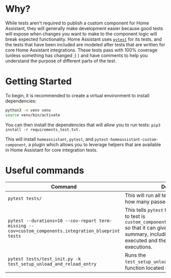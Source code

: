 # Why?

While tests aren't required to publish a custom component for Home Assistant, they will generally make development easier because good tests will expose when changes you want to make to the component logic will break expected functionality. Home Assistant uses [`pytest`](https://docs.pytest.org/en/latest/) for its tests, and the tests that have been included are modeled after tests that are written for core Home Assistant integrations. These tests pass with 100% coverage (unless something has changed ;) ) and have comments to help you understand the purpose of different parts of the test.

# Getting Started

To begin, it is recommended to create a virtual environment to install dependencies:
```bash
python3 -m venv venv
source venv/bin/activate
```

You can then install the dependencies that will allow you to run tests:
`pip3 install -r requirements_test.txt.`

This will install `homeassistant`, `pytest`, and `pytest-homeassistant-custom-component`, a plugin which allows you to leverage helpers that are available in Home Assistant for core integration tests.

# Useful commands

Command | Description
------- | -----------
`pytest tests/` | This will run all tests in `tests/` and tell you how many passed/failed
`pytest --durations=10 --cov-report term-missing --cov=custom_components.integration_blueprint tests` | This tells `pytest` that your target module to test is `custom_components.integration_blueprint` so that it can give you a [code coverage](https://en.wikipedia.org/wiki/Code_coverage) summary, including % of code that was executed and the line numbers of missed executions.
`pytest tests/test_init.py -k test_setup_unload_and_reload_entry` | Runs the `test_setup_unload_and_reload_entry` test function located in `tests/test_init.py`

